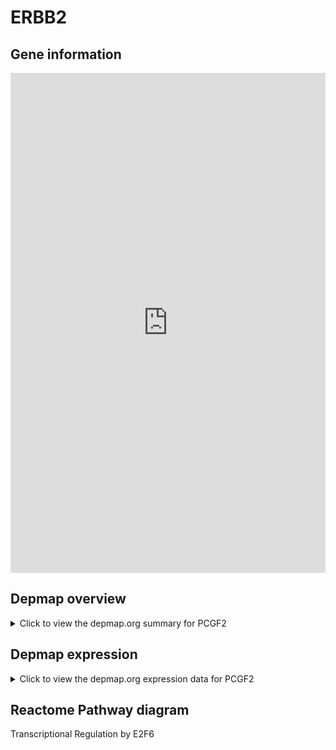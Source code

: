 <h1>ERBB2</h1>

<h2>Gene information</h2>
<iframe src="https://depmap.org/portal/gene/PCGF2?tab=about" style="border:none;width:100%;height:800px"></iframe>

<h2>Depmap overview</h2>
<details>
  <summary>Click to view the depmap.org summary for PCGF2</summary>
  <iframe src="https://depmap.org/portal/gene/PCGF2?tab=overview" style="border:none;width:100%;height:800px"></iframe>
</details>

<h2>Depmap expression</h2>
<details>
  <summary>Click to view the depmap.org expression data for PCGF2</summary>
  <iframe src="https://depmap.org/portal/gene/PCGF2?tab=characterization" style="border:none;width:100%;height:800px"></iframe>
</details>



<h2>Reactome Pathway diagram</h2>
Transcriptional Regulation by E2F6
<div id="diagramHolder"></div>

<script>
    //Creating the Reactome Diagram widget
    //Take into account a proxy needs to be set up in your server side pointing to www.reactome.org
    function onReactomeDiagramReady(){  //This function is automatically called when the widget code is ready to be used
        var diagram = Reactome.Diagram.create({
            "placeHolder" : "diagramHolder",
            "width" : 900,
            "height" : 500
        });

        //Initialising it to the "Hemostasis" pathway
        diagram.loadDiagram("R-HSA-8953750");

        //Adding different listeners

        diagram.onDiagramLoaded(function (loaded) {
            console.info("Loaded ", loaded);
            diagram.flagItems("BAD");
	    diagram.flagItems("Q92934");
            if (loaded == "R-HSA-8953750") diagram.selectItem("R-HSA-8953750");
        });

     }
</script>



